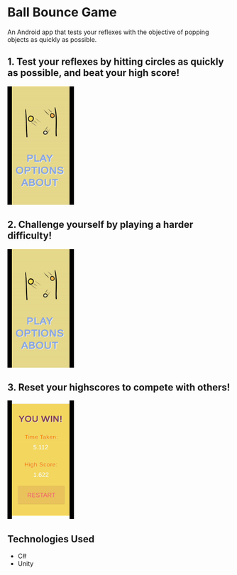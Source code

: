 # Ball Bounce Game
An Android app that tests your reflexes with the objective of popping objects as quickly as possible.
## 1. Test your reflexes by hitting circles as quickly as possible, and beat your high score!
![Easy Playthrough Demo](Gifs/easy.gif)
## 2. Challenge yourself by playing a harder difficulty!
![Hard Playthrough Demo](Gifs/hard.gif)
## 3. Reset your highscores to compete with others!
![Hard Playthrough Demo](Gifs/highscore.gif)

Technologies Used
------
* C#
* Unity
